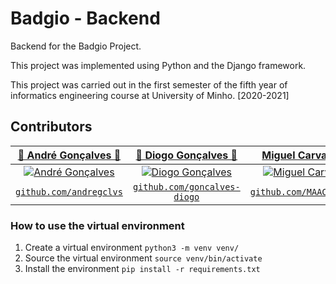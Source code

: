 # Badgio - Backend
Backend for the Badgio Project.

This project was implemented using Python and the Django framework.

This project was carried out in the first semester of the fifth year of informatics engineering course at University of Minho. [2020-2021]

## Contributors
| <a href="https://github.com/andregclvs" target="_blank">**🍆 André Gonçalves 🍆**</a> | <a href="https://github.com/goncalves-diogo" target="_blank">**🥒 Diogo Gonçalves 🥒**</a> | <a href="https://github.com/MAACarvalho" target="_blank">**Miguel Carvalho 🍌**</a> |
| :---: | :---: | :---: |
| [![André Gonçalves](https://avatars3.githubusercontent.com/u/36642422?s=200)](https://github.com/andregclvs) | [![Diogo Gonçalves](https://avatars0.githubusercontent.com/u/33640150?s=200)](https://github.com/goncalves-diogo) | [![Miguel Carvalho](https://avatars0.githubusercontent.com/u/25797331?s=200)](https://github.com/MAACarvalho) |
| <a href="https://github.com/andregclvs" target="_blank">`github.com/andregclvs`</a> | <a href="https://github.com/goncalves-diogo" target="_blank">`github.com/goncalves-diogo`</a> | <a href="https://github.com/MAACarvalho" target="_blank">`github.com/MAACarvalho`</a> |

### How to use the virtual environment


1. Create a virtual environment `python3 -m venv venv/`
1. Source the virtual environment `source venv/bin/activate`
1. Install the environment `pip install -r requirements.txt`
